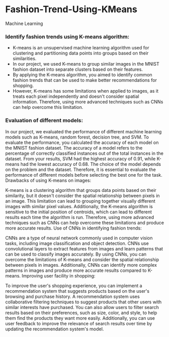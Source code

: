# Fashion-Trend-Using-KMeans
Machine Learning

<h3>Identify fashion trends using K-means algorithm:</h3>

* K-means is an unsupervised machine learning algorithm used for clustering and partitioning data points into groups based on their similarities.
* In our project, we used K-means to group similar images in the MNIST fashion dataset into separate clusters based on their features.
* By applying the K-means algorithm, you aimed to identify common fashion trends that can be used to make better recommendations for shopping.
* However, K-means has some limitations when applied to images, as it treats each pixel independently and doesn't consider spatial information. Therefore, using more advanced techniques such as CNNs can help overcome this limitation.

<h3>Evaluation of different models:</h3>

In our project, we evaluated the performance of different machine learning models such as K-means, random forest, decision tree, and SVM.
To evaluate the performance, you calculated the accuracy of each model on the MNIST fashion dataset.
The accuracy of a model refers to the percentage of correctly classified instances out of the total instances in the dataset.
From your results, SVM had the highest accuracy of 0.91, while K-means had the lowest accuracy of 0.68.
The choice of the model depends on the problem and the dataset. Therefore, it is essential to evaluate the performance of different models before selecting the best one for the task.
Drawbacks of using K-means on images:

K-means is a clustering algorithm that groups data points based on their similarity, but it doesn't consider the spatial relationship between pixels in an image.
This limitation can lead to grouping together visually different images with similar pixel values.
Additionally, the K-means algorithm is sensitive to the initial position of centroids, which can lead to different results each time the algorithm is run.
Therefore, using more advanced techniques such as CNNs can help overcome these limitations and produce more accurate results.
Use of CNNs in identifying fashion trends:

CNNs are a type of neural network commonly used in computer vision tasks, including image classification and object detection.
CNNs use convolutional layers to extract features from images and learn patterns that can be used to classify images accurately.
By using CNNs, you can overcome the limitations of K-means and consider the spatial relationship between pixels in images.
Additionally, CNNs can identify more complex patterns in images and produce more accurate results compared to K-means.
Improving user facility in shopping:

To improve the user's shopping experience, you can implement a recommendation system that suggests products based on the user's browsing and purchase history.
A recommendation system uses collaborative filtering techniques to suggest products that other users with similar interests have purchased.
You can also allow users to filter search results based on their preferences, such as size, color, and style, to help them find the products they want more easily.
Additionally, you can use user feedback to improve the relevance of search results over time by updating the recommendation system's model.
